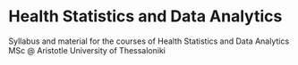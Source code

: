 # Health Statistics and Data Analytics
Syllabus and material for the courses of Health Statistics and Data Analytics MSc @ Aristotle University of Thessaloniki
